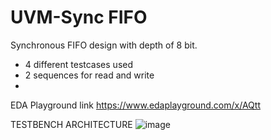 # UVM-Sync FIFO

Synchronous FIFO design with depth of 8 bit. 
- 4 different testcases used
- 2 sequences for read and write
-  

EDA Playground link
https://www.edaplayground.com/x/AQtt


TESTBENCH ARCHITECTURE
![image](https://github.com/user-attachments/assets/598637a6-3ba4-424f-bdb8-3855282d4b7a)

